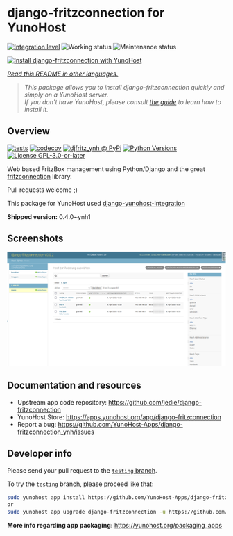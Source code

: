 <!--
N.B.: This README was automatically generated by <https://github.com/YunoHost/apps/tree/master/tools/readme_generator>
It shall NOT be edited by hand.
-->

# django-fritzconnection for YunoHost

[![Integration level](https://dash.yunohost.org/integration/django-fritzconnection.svg)](https://ci-apps.yunohost.org/ci/apps/django-fritzconnection/) ![Working status](https://ci-apps.yunohost.org/ci/badges/django-fritzconnection.status.svg) ![Maintenance status](https://ci-apps.yunohost.org/ci/badges/django-fritzconnection.maintain.svg)

[![Install django-fritzconnection with YunoHost](https://install-app.yunohost.org/install-with-yunohost.svg)](https://install-app.yunohost.org/?app=django-fritzconnection)

*[Read this README in other languages.](./ALL_README.md)*

> *This package allows you to install django-fritzconnection quickly and simply on a YunoHost server.*  
> *If you don't have YunoHost, please consult [the guide](https://yunohost.org/install) to learn how to install it.*

## Overview

[![tests](https://github.com/YunoHost-Apps/django-fritzconnection_ynh/actions/workflows/tests.yml/badge.svg?branch=main)](https://github.com/YunoHost-Apps/django-fritzconnection_ynh/actions/workflows/tests.yml)
[![codecov](https://codecov.io/github/jedie/djfritz_ynh/branch/main/graph/badge.svg)](https://app.codecov.io/github/jedie/djfritz_ynh)
[![djfritz_ynh @ PyPi](https://img.shields.io/pypi/v/djfritz_ynh?label=djfritz_ynh%20%40%20PyPi)](https://pypi.org/project/djfritz_ynh/)
[![Python Versions](https://img.shields.io/pypi/pyversions/djfritz_ynh)](https://github.com/YunoHost-Apps/django-fritzconnection_ynh/blob/main/pyproject.toml)
[![License GPL-3.0-or-later](https://img.shields.io/pypi/l/djfritz_ynh)](https://github.com/YunoHost-Apps/django-fritzconnection_ynh/blob/main/LICENSE)

Web based FritzBox management using Python/Django and the great [fritzconnection](https://github.com/kbr/fritzconnection) library.

Pull requests welcome ;)

This package for YunoHost used [django-yunohost-integration](https://github.com/YunoHost-Apps/django_yunohost_integration)


**Shipped version:** 0.4.0~ynh1

## Screenshots

![Screenshot of django-fritzconnection](./doc/screenshots/screenshot.png)

## Documentation and resources

- Upstream app code repository: <https://github.com/jedie/django-fritzconnection>
- YunoHost Store: <https://apps.yunohost.org/app/django-fritzconnection>
- Report a bug: <https://github.com/YunoHost-Apps/django-fritzconnection_ynh/issues>

## Developer info

Please send your pull request to the [`testing` branch](https://github.com/YunoHost-Apps/django-fritzconnection_ynh/tree/testing).

To try the `testing` branch, please proceed like that:

```bash
sudo yunohost app install https://github.com/YunoHost-Apps/django-fritzconnection_ynh/tree/testing --debug
or
sudo yunohost app upgrade django-fritzconnection -u https://github.com/YunoHost-Apps/django-fritzconnection_ynh/tree/testing --debug
```

**More info regarding app packaging:** <https://yunohost.org/packaging_apps>
